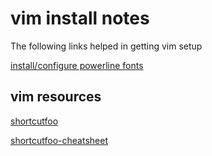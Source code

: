 # vim install notes

The following links helped in getting vim setup

[install/configure powerline fonts](https://coderwall.com/p/yiot4q/setup-vim-powerline-and-iterm2-on-mac-os-x)

## vim resources

[shortcutfoo](https://www.shortcutfoo.com/app/dojos/vim)

[shortcutfoo-cheatsheet](https://www.shortcutfoo.com/app/dojos/vim/cheatsheet)
